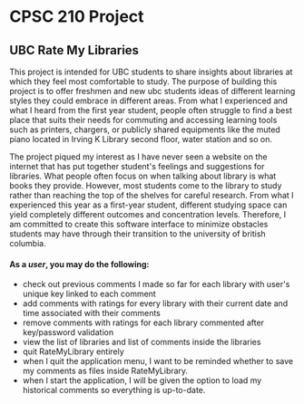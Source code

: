# CPSC 210 Project

## UBC Rate My Libraries

This project is intended for UBC students to share insights about libraries at which they
feel most comfortable to study. The purpose of building this project is to offer freshmen and
new ubc students ideas of different learning styles they could embrace in different areas. 
From what I experienced and what I heard from the first year student, people often struggle to
find a best place that suits their needs for commuting 
and accessing learning tools such as printers,
chargers, or publicly shared equipments like the muted piano located in Irving K Library
second floor, water station and so on. 

The project piqued my interest as I have never seen a website on the internet
that has put together student's feelings and suggestions for libraries. What people often
focus on when talking about library is what books they provide. However, most
students come to the library to study rather than reaching the top of the shelves
for careful research. From what I experienced this year as a first-year student, different
studying space can yield completely different outcomes and concentration levels. Therefore,
I am committed to create this software interface to minimize obstacles students
may have through their transition to the university of british columbia.


#### As a *user*, you may do the following:
- check out previous comments I made so far for each library with user's unique key linked to each comment
- add comments with ratings for every library with their current date and time associated with their comments
- remove comments with ratings for each library commented after key/password validation
- view the list of libraries and list of comments inside the libraries
- quit RateMyLibrary entirely
- when I quit the application menu, I want to be reminded whether to save my comments as files inside RateMyLibrary.
- when I start the application, I will be given the option to load my historical comments so everything is up-to-date.